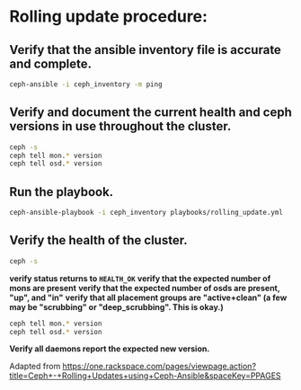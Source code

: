 # Rolling update procedure:

## Verify that the ansible inventory file is accurate and complete.
```bash
ceph-ansible -i ceph_inventory -m ping
```

## Verify and document the current health and ceph versions in use throughout the cluster.
```bash
ceph -s
ceph tell mon.* version
ceph tell osd.* version
```

## Run the playbook.
```bash
ceph-ansible-playbook -i ceph_inventory playbooks/rolling_update.yml
```

## Verify the health of the cluster.
```bash
ceph -s
```
 **verify status returns to `HEALTH_OK`**
 **verify that the expected number of mons are present**
 **verify that the expected number of osds are present, "up", and "in"**
 **verify that all placement groups are "active+clean" (a few may be "scrubbing" or "deep_scrubbing". This is okay.)**

```bash
ceph tell mon.* version
ceph tell osd.* version
```

**Verify all daemons report the expected new version.**


Adapted from https://one.rackspace.com/pages/viewpage.action?title=Ceph+-+Rolling+Updates+using+Ceph-Ansible&spaceKey=PPAGES